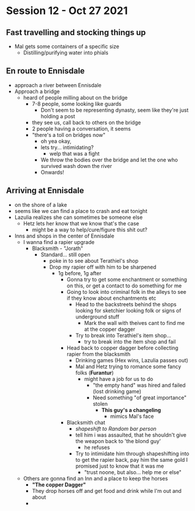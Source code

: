 # Session 12 - Oct 27 2021

## Fast travelling and stocking things up

- Mal gets some containers of a specific size
  - Distilling/purifying water into phials

## En route to Ennisdale

- approach a river between Ennisdale 
- Approach a bridge
  - heard of people milling about on the bridge
    - 7-8 people, some looking like guards
      - Don't seem to be representing dynasty, seem like they're just holding a post
    - they see us, call back to others on the bridge
    - 2 people having a conversation, it seems
    - "there's a toll on bridges now"
      - oh yea okay,
      - lets try... intimidating? 
        - welp that was a fight
      - We throw the bodies over the bridge and let the one who survived wash down the river
      - Onwards!

## Arriving at Ennisdale

- on the shore of a lake
- seems like we can find a place to crash and eat tonight
- Lazulia realizes she can sometimes be someone else
  - Hetz lets her know that we know that's the case
    - might be a way to help/cure/figure this shit out? 
- Inns and shops in the center of Ennisdale
  - I wanna find a rapier upgrade
    - Blacksmith - "Jorath"
      - Standard... still open
        - poke in to see about Terathiel's shop
        - Drop my rapier off with him to be sharpened
          - 1g before, 1g after
            - Gonna try to get some enchantment or something on this, or get a contact to do something for me
            - Going to look into criminal folk in the alleys to see if they know about enchantments etc
              - Head to the backstreets behind the shops looking for sketchier looking folk or signs of underground stuff
                - Mark the wall with theives cant to find me at the copper dagger
              - Try to break into Terathiel's item shop...
                - try to break into the item shop and fail
            - Head back to copper dagger before collecting rapier from the blacksmith
              - Drinking games (Hex wins, Lazulia passes out)
              - Mal and Hetz trying to romance some fancy folks (**Furantur**)
                - might have a job for us to do
                  - "the empty hand" was hired and failed (lost drinking game)
                  - Need something "of great importance" stolen
                    - **This guy's a changeling**
                      - mimics Mal's face
            - Blacksmith chat
              - *shapeshift to Random bar person*
              - tell him i was assaulted, that he shouldn't give the weapon back to 'the blond guy'
                - he refuses
              - Try to intimidate him through shapeshifting into to get the rapier back, pay him the same gold I promised just to know that it was me
                - "trust noone, but also... help me or else"
  - Others are gonna find an Inn and a place to keep the horses
    - **"The copper Dagger"**
    - They drop horses off and get food and drink while I'm out and about
    - 